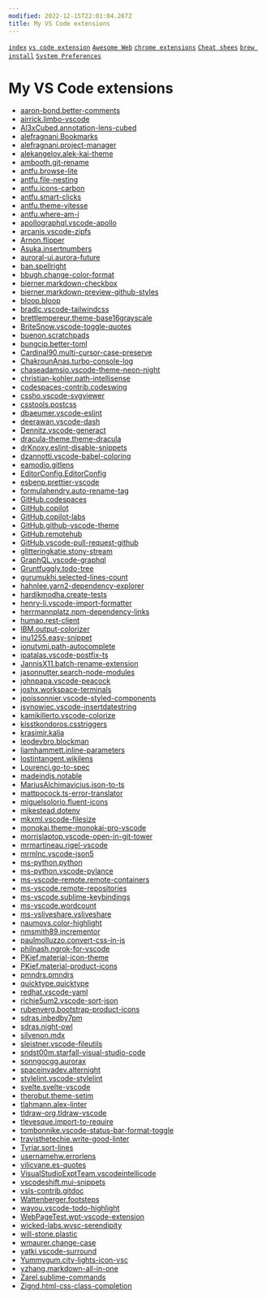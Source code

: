 ```yaml
---
modified: 2022-12-15T22:01:04.267Z
title: My VS Code extensions
---
```

[`index`](./README.md)
[`vs code extension`](./md-files/My%20VS%20Code%20extensions.md)
[`Awesome Web`](./md-files/Awesome-Web-Development-Resources.md)
[`chrome extensions`](./md-files/chrom-extension.md)
[`Cheat shees`](./md-files/cheat%20sheets.md)
[`brew install`](./md-files/brew%20setup.md)
[`System Preferences`](./System%20Preferences.md)
<!-- [`System Preferences`](./System%20Preferences.md) -->
<!-- [`System Preferences`](./System%20Preferences.md) -->
<!-- [`System Preferences`](./System%20Preferences.md) -->
<!-- [`System Preferences`](./System%20Preferences.md) -->
<!-- [`System Preferences`](./System%20Preferences.md) -->
<!-- [`System Preferences`](./System%20Preferences.md) -->
<!-- [`System Preferences`](./System%20Preferences.md) -->
<!-- [`System Preferences`](./System%20Preferences.md) -->
<!-- [`System Preferences`](./System%20Preferences.md) -->
<!-- [`System Preferences`](./System%20Preferences.md) -->
<!-- [`System Preferences`](./System%20Preferences.md) -->
<!-- [`System Preferences`](./System%20Preferences.md) -->
<!-- [`System Preferences`](./System%20Preferences.md) -->
<!-- [`System Preferences`](./System%20Preferences.md) -->
<!-- [`System Preferences`](./System%20Preferences.md) -->

# My VS Code extensions

* [aaron-bond.better-comments](https://marketplace.visualstudio.com/items?itemName=aaron-bond.better-comments)
* [airrick.limbo-vscode](https://marketplace.visualstudio.com/items?itemName=airrick.limbo-vscode)
* [Al3xCubed.annotation-lens-cubed](https://marketplace.visualstudio.com/items?itemName=Al3xCubed.annotation-lens-cubed)
* [alefragnani.Bookmarks](https://marketplace.visualstudio.com/items?itemName=alefragnani.Bookmarks)
* [alefragnani.project-manager](https://marketplace.visualstudio.com/items?itemName=alefragnani.project-manager)
* [alekangelov.alek-kai-theme](https://marketplace.visualstudio.com/items?itemName=alekangelov.alek-kai-theme)
* [ambooth.git-rename](https://marketplace.visualstudio.com/items?itemName=ambooth.git-rename)
* [antfu.browse-lite](https://marketplace.visualstudio.com/items?itemName=antfu.browse-lite)
* [antfu.file-nesting](https://marketplace.visualstudio.com/items?itemName=antfu.file-nesting)
* [antfu.icons-carbon](https://marketplace.visualstudio.com/items?itemName=antfu.icons-carbon)
* [antfu.smart-clicks](https://marketplace.visualstudio.com/items?itemName=antfu.smart-clicks)
* [antfu.theme-vitesse](https://marketplace.visualstudio.com/items?itemName=antfu.theme-vitesse)
* [antfu.where-am-i](https://marketplace.visualstudio.com/items?itemName=antfu.where-am-i)
* [apollographql.vscode-apollo](https://marketplace.visualstudio.com/items?itemName=apollographql.vscode-apollo)
* [arcanis.vscode-zipfs](https://marketplace.visualstudio.com/items?itemName=arcanis.vscode-zipfs)
* [Arnon.flipper](https://marketplace.visualstudio.com/items?itemName=Arnon.flipper)
* [Asuka.insertnumbers](https://marketplace.visualstudio.com/items?itemName=Asuka.insertnumbers)
* [auroral-ui.aurora-future](https://marketplace.visualstudio.com/items?itemName=auroral-ui.aurora-future)
* [ban.spellright](https://marketplace.visualstudio.com/items?itemName=ban.spellright)
* [bbugh.change-color-format](https://marketplace.visualstudio.com/items?itemName=bbugh.change-color-format)
* [bierner.markdown-checkbox](https://marketplace.visualstudio.com/items?itemName=bierner.markdown-checkbox)
* [bierner.markdown-preview-github-styles](https://marketplace.visualstudio.com/items?itemName=bierner.markdown-preview-github-styles)
* [bloop.bloop](https://marketplace.visualstudio.com/items?itemName=bloop.bloop)
* [bradlc.vscode-tailwindcss](https://marketplace.visualstudio.com/items?itemName=bradlc.vscode-tailwindcss)
* [brettlempereur.theme-base16grayscale](https://marketplace.visualstudio.com/items?itemName=brettlempereur.theme-base16grayscale)
* [BriteSnow.vscode-toggle-quotes](https://marketplace.visualstudio.com/items?itemName=BriteSnow.vscode-toggle-quotes)
* [buenon.scratchpads](https://marketplace.visualstudio.com/items?itemName=buenon.scratchpads)
* [bungcip.better-toml](https://marketplace.visualstudio.com/items?itemName=bungcip.better-toml)
* [Cardinal90.multi-cursor-case-preserve](https://marketplace.visualstudio.com/items?itemName=Cardinal90.multi-cursor-case-preserve)
* [ChakrounAnas.turbo-console-log](https://marketplace.visualstudio.com/items?itemName=ChakrounAnas.turbo-console-log)
* [chaseadamsio.vscode-theme-neon-night](https://marketplace.visualstudio.com/items?itemName=chaseadamsio.vscode-theme-neon-night)
* [christian-kohler.path-intellisense](https://marketplace.visualstudio.com/items?itemName=christian-kohler.path-intellisense)
* [codespaces-contrib.codeswing](https://marketplace.visualstudio.com/items?itemName=codespaces-contrib.codeswing)
* [cssho.vscode-svgviewer](https://marketplace.visualstudio.com/items?itemName=cssho.vscode-svgviewer)
* [csstools.postcss](https://marketplace.visualstudio.com/items?itemName=csstools.postcss)
* [dbaeumer.vscode-eslint](https://marketplace.visualstudio.com/items?itemName=dbaeumer.vscode-eslint)
* [deerawan.vscode-dash](https://marketplace.visualstudio.com/items?itemName=deerawan.vscode-dash)
* [Dennitz.vscode-generact](https://marketplace.visualstudio.com/items?itemName=Dennitz.vscode-generact)
* [dracula-theme.theme-dracula](https://marketplace.visualstudio.com/items?itemName=dracula-theme.theme-dracula)
* [drKnoxy.eslint-disable-snippets](https://marketplace.visualstudio.com/items?itemName=drKnoxy.eslint-disable-snippets)
* [dzannotti.vscode-babel-coloring](https://marketplace.visualstudio.com/items?itemName=dzannotti.vscode-babel-coloring)
* [eamodio.gitlens](https://marketplace.visualstudio.com/items?itemName=eamodio.gitlens)
* [EditorConfig.EditorConfig](https://marketplace.visualstudio.com/items?itemName=EditorConfig.EditorConfig)
* [esbenp.prettier-vscode](https://marketplace.visualstudio.com/items?itemName=esbenp.prettier-vscode)
* [formulahendry.auto-rename-tag](https://marketplace.visualstudio.com/items?itemName=formulahendry.auto-rename-tag)
* [GitHub.codespaces](https://marketplace.visualstudio.com/items?itemName=GitHub.codespaces)
* [GitHub.copilot](https://marketplace.visualstudio.com/items?itemName=GitHub.copilot)
* [GitHub.copilot-labs](https://marketplace.visualstudio.com/items?itemName=GitHub.copilot-labs)
* [GitHub.github-vscode-theme](https://marketplace.visualstudio.com/items?itemName=GitHub.github-vscode-theme)
* [GitHub.remotehub](https://marketplace.visualstudio.com/items?itemName=GitHub.remotehub)
* [GitHub.vscode-pull-request-github](https://marketplace.visualstudio.com/items?itemName=GitHub.vscode-pull-request-github)
* [glitteringkatie.stony-stream](https://marketplace.visualstudio.com/items?itemName=glitteringkatie.stony-stream)
* [GraphQL.vscode-graphql](https://marketplace.visualstudio.com/items?itemName=GraphQL.vscode-graphql)
* [Gruntfuggly.todo-tree](https://marketplace.visualstudio.com/items?itemName=Gruntfuggly.todo-tree)
* [gurumukhi.selected-lines-count](https://marketplace.visualstudio.com/items?itemName=gurumukhi.selected-lines-count)
* [hahnlee.yarn2-dependency-explorer](https://marketplace.visualstudio.com/items?itemName=hahnlee.yarn2-dependency-explorer)
* [hardikmodha.create-tests](https://marketplace.visualstudio.com/items?itemName=hardikmodha.create-tests)
* [henry-li.vscode-import-formatter](https://marketplace.visualstudio.com/items?itemName=henry-li.vscode-import-formatter)
* [herrmannplatz.npm-dependency-links](https://marketplace.visualstudio.com/items?itemName=herrmannplatz.npm-dependency-links)
* [humao.rest-client](https://marketplace.visualstudio.com/items?itemName=humao.rest-client)
* [IBM.output-colorizer](https://marketplace.visualstudio.com/items?itemName=IBM.output-colorizer)
* [inu1255.easy-snippet](https://marketplace.visualstudio.com/items?itemName=inu1255.easy-snippet)
* [ionutvmi.path-autocomplete](https://marketplace.visualstudio.com/items?itemName=ionutvmi.path-autocomplete)
* [ipatalas.vscode-postfix-ts](https://marketplace.visualstudio.com/items?itemName=ipatalas.vscode-postfix-ts)
* [JannisX11.batch-rename-extension](https://marketplace.visualstudio.com/items?itemName=JannisX11.batch-rename-extension)
* [jasonnutter.search-node-modules](https://marketplace.visualstudio.com/items?itemName=jasonnutter.search-node-modules)
* [johnpapa.vscode-peacock](https://marketplace.visualstudio.com/items?itemName=johnpapa.vscode-peacock)
* [joshx.workspace-terminals](https://marketplace.visualstudio.com/items?itemName=joshx.workspace-terminals)
* [jpoissonnier.vscode-styled-components](https://marketplace.visualstudio.com/items?itemName=jpoissonnier.vscode-styled-components)
* [jsynowiec.vscode-insertdatestring](https://marketplace.visualstudio.com/items?itemName=jsynowiec.vscode-insertdatestring)
* [kamikillerto.vscode-colorize](https://marketplace.visualstudio.com/items?itemName=kamikillerto.vscode-colorize)
* [kisstkondoros.csstriggers](https://marketplace.visualstudio.com/items?itemName=kisstkondoros.csstriggers)
* [krasimir.kalia](https://marketplace.visualstudio.com/items?itemName=krasimir.kalia)
* [leodevbro.blockman](https://marketplace.visualstudio.com/items?itemName=leodevbro.blockman)
* [liamhammett.inline-parameters](https://marketplace.visualstudio.com/items?itemName=liamhammett.inline-parameters)
* [lostintangent.wikilens](https://marketplace.visualstudio.com/items?itemName=lostintangent.wikilens)
* [Lourenci.go-to-spec](https://marketplace.visualstudio.com/items?itemName=Lourenci.go-to-spec)
* [madeindjs.notable](https://marketplace.visualstudio.com/items?itemName=madeindjs.notable)
* [MariusAlchimavicius.json-to-ts](https://marketplace.visualstudio.com/items?itemName=MariusAlchimavicius.json-to-ts)
* [mattpocock.ts-error-translator](https://marketplace.visualstudio.com/items?itemName=mattpocock.ts-error-translator)
* [miguelsolorio.fluent-icons](https://marketplace.visualstudio.com/items?itemName=miguelsolorio.fluent-icons)
* [mikestead.dotenv](https://marketplace.visualstudio.com/items?itemName=mikestead.dotenv)
* [mkxml.vscode-filesize](https://marketplace.visualstudio.com/items?itemName=mkxml.vscode-filesize)
* [monokai.theme-monokai-pro-vscode](https://marketplace.visualstudio.com/items?itemName=monokai.theme-monokai-pro-vscode)
* [morrislaptop.vscode-open-in-git-tower](https://marketplace.visualstudio.com/items?itemName=morrislaptop.vscode-open-in-git-tower)
* [mrmartineau.rigel-vscode](https://marketplace.visualstudio.com/items?itemName=mrmartineau.rigel-vscode)
* [mrmlnc.vscode-json5](https://marketplace.visualstudio.com/items?itemName=mrmlnc.vscode-json5)
* [ms-python.python](https://marketplace.visualstudio.com/items?itemName=ms-python.python)
* [ms-python.vscode-pylance](https://marketplace.visualstudio.com/items?itemName=ms-python.vscode-pylance)
* [ms-vscode-remote.remote-containers](https://marketplace.visualstudio.com/items?itemName=ms-vscode-remote.remote-containers)
* [ms-vscode.remote-repositories](https://marketplace.visualstudio.com/items?itemName=ms-vscode.remote-repositories)
* [ms-vscode.sublime-keybindings](https://marketplace.visualstudio.com/items?itemName=ms-vscode.sublime-keybindings)
* [ms-vscode.wordcount](https://marketplace.visualstudio.com/items?itemName=ms-vscode.wordcount)
* [ms-vsliveshare.vsliveshare](https://marketplace.visualstudio.com/items?itemName=ms-vsliveshare.vsliveshare)
* [naumovs.color-highlight](https://marketplace.visualstudio.com/items?itemName=naumovs.color-highlight)
* [nmsmith89.incrementor](https://marketplace.visualstudio.com/items?itemName=nmsmith89.incrementor)
* [paulmolluzzo.convert-css-in-js](https://marketplace.visualstudio.com/items?itemName=paulmolluzzo.convert-css-in-js)
* [philnash.ngrok-for-vscode](https://marketplace.visualstudio.com/items?itemName=philnash.ngrok-for-vscode)
* [PKief.material-icon-theme](https://marketplace.visualstudio.com/items?itemName=PKief.material-icon-theme)
* [PKief.material-product-icons](https://marketplace.visualstudio.com/items?itemName=PKief.material-product-icons)
* [pmndrs.pmndrs](https://marketplace.visualstudio.com/items?itemName=pmndrs.pmndrs)
* [quicktype.quicktype](https://marketplace.visualstudio.com/items?itemName=quicktype.quicktype)
* [redhat.vscode-yaml](https://marketplace.visualstudio.com/items?itemName=redhat.vscode-yaml)
* [richie5um2.vscode-sort-json](https://marketplace.visualstudio.com/items?itemName=richie5um2.vscode-sort-json)
* [rubenverg.bootstrap-product-icons](https://marketplace.visualstudio.com/items?itemName=rubenverg.bootstrap-product-icons)
* [sdras.inbedby7pm](https://marketplace.visualstudio.com/items?itemName=sdras.inbedby7pm)
* [sdras.night-owl](https://marketplace.visualstudio.com/items?itemName=sdras.night-owl)
* [silvenon.mdx](https://marketplace.visualstudio.com/items?itemName=silvenon.mdx)
* [sleistner.vscode-fileutils](https://marketplace.visualstudio.com/items?itemName=sleistner.vscode-fileutils)
* [sndst00m.starfall-visual-studio-code](https://marketplace.visualstudio.com/items?itemName=sndst00m.starfall-visual-studio-code)
* [sonngocgg.aurorax](https://marketplace.visualstudio.com/items?itemName=sonngocgg.aurorax)
* [spaceinvadev.alternight](https://marketplace.visualstudio.com/items?itemName=spaceinvadev.alternight)
* [stylelint.vscode-stylelint](https://marketplace.visualstudio.com/items?itemName=stylelint.vscode-stylelint)
* [svelte.svelte-vscode](https://marketplace.visualstudio.com/items?itemName=svelte.svelte-vscode)
* [therobut.theme-setim](https://marketplace.visualstudio.com/items?itemName=therobut.theme-setim)
* [tlahmann.alex-linter](https://marketplace.visualstudio.com/items?itemName=tlahmann.alex-linter)
* [tldraw-org.tldraw-vscode](https://marketplace.visualstudio.com/items?itemName=tldraw-org.tldraw-vscode)
* [tlevesque.import-to-require](https://marketplace.visualstudio.com/items?itemName=tlevesque.import-to-require)
* [tombonnike.vscode-status-bar-format-toggle](https://marketplace.visualstudio.com/items?itemName=tombonnike.vscode-status-bar-format-toggle)
* [travisthetechie.write-good-linter](https://marketplace.visualstudio.com/items?itemName=travisthetechie.write-good-linter)
* [Tyriar.sort-lines](https://marketplace.visualstudio.com/items?itemName=Tyriar.sort-lines)
* [usernamehw.errorlens](https://marketplace.visualstudio.com/items?itemName=usernamehw.errorlens)
* [vilicvane.es-quotes](https://marketplace.visualstudio.com/items?itemName=vilicvane.es-quotes)
* [VisualStudioExptTeam.vscodeintellicode](https://marketplace.visualstudio.com/items?itemName=VisualStudioExptTeam.vscodeintellicode)
* [vscodeshift.mui-snippets](https://marketplace.visualstudio.com/items?itemName=vscodeshift.mui-snippets)
* [vsls-contrib.gitdoc](https://marketplace.visualstudio.com/items?itemName=vsls-contrib.gitdoc)
* [Wattenberger.footsteps](https://marketplace.visualstudio.com/items?itemName=Wattenberger.footsteps)
* [wayou.vscode-todo-highlight](https://marketplace.visualstudio.com/items?itemName=wayou.vscode-todo-highlight)
* [WebPageTest.wpt-vscode-extension](https://marketplace.visualstudio.com/items?itemName=WebPageTest.wpt-vscode-extension)
* [wicked-labs.wvsc-serendipity](https://marketplace.visualstudio.com/items?itemName=wicked-labs.wvsc-serendipity)
* [will-stone.plastic](https://marketplace.visualstudio.com/items?itemName=will-stone.plastic)
* [wmaurer.change-case](https://marketplace.visualstudio.com/items?itemName=wmaurer.change-case)
* [yatki.vscode-surround](https://marketplace.visualstudio.com/items?itemName=yatki.vscode-surround)
* [Yummygum.city-lights-icon-vsc](https://marketplace.visualstudio.com/items?itemName=Yummygum.city-lights-icon-vsc)
* [yzhang.markdown-all-in-one](https://marketplace.visualstudio.com/items?itemName=yzhang.markdown-all-in-one)
* [Zarel.sublime-commands](https://marketplace.visualstudio.com/items?itemName=Zarel.sublime-commands)
* [Zignd.html-css-class-completion](https://marketplace.visualstudio.com/items?itemName=Zignd.html-css-class-completion)